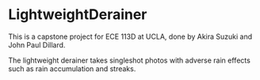 # LightweightDerainer

This is a capstone project for ECE 113D at UCLA, done by Akira Suzuki and John Paul Dillard. 

The lightweight derainer takes singleshot photos with adverse rain effects such as rain accumulation and streaks.
